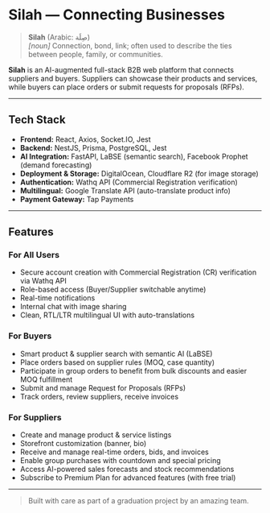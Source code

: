 # Silah — Connecting Businesses

> **Silah** (Arabic: صِلَة)  
> *[noun]* Connection, bond, link; often used to describe the ties between people, family, or communities.

**Silah** is an AI-augmented full-stack B2B web platform that connects suppliers and buyers.
Suppliers can showcase their products and services, while buyers can place orders or submit requests for proposals (RFPs).

---

## Tech Stack

- **Frontend:** React, Axios, Socket.IO, Jest 
- **Backend:** NestJS, Prisma, PostgreSQL, Jest
- **AI Integration:** FastAPI, LaBSE (semantic search), Facebook Prophet (demand forecasting)
- **Deployment & Storage:** DigitalOcean, Cloudflare R2 (for image storage)
- **Authentication:** Wathq API (Commercial Registration verification)
- **Multilingual:** Google Translate API (auto-translate product info)
- **Payment Gateway:** Tap Payments

---

## Features

### For All Users

- Secure account creation with Commercial Registration (CR) verification via Wathq API
- Role-based access (Buyer/Supplier switchable anytime)
- Real-time notifications
- Internal chat with image sharing
- Clean, RTL/LTR multilingual UI with auto-translations

### For Buyers

- Smart product & supplier search with semantic AI (LaBSE)
- Place orders based on supplier rules (MOQ, case quantity)
- Participate in group orders to benefit from bulk discounts and easier MOQ fulfillment
- Submit and manage Request for Proposals (RFPs)
- Track orders, review suppliers, receive invoices

### For Suppliers

- Create and manage product & service listings
- Storefront customization (banner, bio)
- Receive and manage real-time orders, bids, and invoices
- Enable group purchases with countdown and special pricing
- Access AI-powered sales forecasts and stock recommendations
- Subscribe to Premium Plan for advanced features (with free trial)


---

> Built with care as part of a graduation project by an amazing team.
